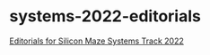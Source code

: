 # systems-2022-editorials
[Editorials for Silicon Maze Systems Track 2022](https://silicon-maze.github.io/systems-2022-editorials/)
